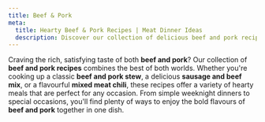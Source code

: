 ```yaml
---
title: Beef & Pork
meta:
  title: Hearty Beef & Pork Recipes | Meat Dinner Ideas
  description: Discover our collection of delicious beef and pork recipes. From stews and roasts to meatballs and more - find hearty meal ideas featuring these classic meats.
---
```


Craving the rich, satisfying taste of both **beef and pork**? Our collection of **beef and pork recipes** combines the best of both worlds. Whether you're cooking up a classic **beef and pork stew**, a delicious **sausage and beef mix**, or a flavourful **mixed meat chili**, these recipes offer a variety of hearty meals that are perfect for any occasion. From simple weeknight dinners to special occasions, you'll find plenty of ways to enjoy the bold flavours of **beef and pork** together in one dish.
